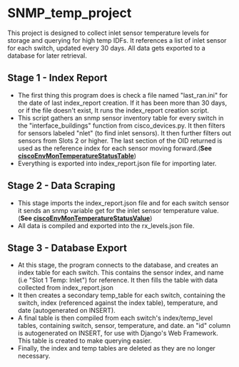 # SNMP_temp_project
This project is designed to collect inlet sensor temperature levels
for storage and querying for high temp IDFs. It references a list
of inlet sensor for each switch, updated every 30 days.
All data gets exported to a database for later retrieval.


## Stage 1 - Index Report
- The first thing this program does is check a file named "last_ran.ini" for the date of last index_report creation. If it has been more than 30 days, or if the file doesn't exist, It runs the index_report creation script. 
- This script gathers an snmp sensor inventory table for every switch in the "interface_buildings" function from cisco_devices.py. It then filters for sensors labeled "nlet" (to find inlet sensors). It then further filters out sensors from Slots 2 or higher. The last section of the OID returned is used as the reference index for each sensor moving forward.(**See [ciscoEnvMonTemperatureStatusTable](https://snmp.cloudapps.cisco.com/Support/SNMP/do/BrowseOID.do?objectInput=1.3.6.1.4.1.9.9.13.1.3&translate=Translate)**)
- Everything is exported into index_report.json file for importing later.

## Stage 2 - Data Scraping
- This stage imports the index_report.json file and for each switch sensor it sends an snmp variable get for the inlet sensor temperature value. (**See [ciscoEnvMonTemperatureStatusValue](https://snmp.cloudapps.cisco.com/Support/SNMP/do/BrowseOID.do?objectInput=1.3.6.1.4.1.9.9.13.1.3.1.3&translate=Translate)**)
- All data is compiled and exported into the rx_levels.json file.

## Stage 3 - Database Export
- At this stage, the program connects to the database, and creates an index table for each switch. This contains the sensor index, and name (i.e "Slot 1 Temp:    Inlet") for reference. It then fills the table with data collected from index_report.json
- It then creates a secondary temp_table for each switch, containing the switch, index (referenced against the index table), temperature, and date (autogenerated on INSERT). 
- A final table is then compiled from each switch's index/temp_level tables, containing switch, sensor, temperature, and date. an "id" column is autogenerated on INSERT, for use with Django's Web Framework. This table is created to make querying easier.
- Finally, the index and temp tables are deleted as they are no longer necessary.



